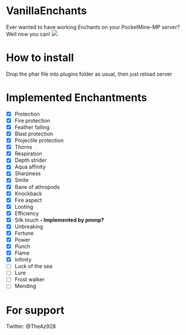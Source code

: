 # VanillaEnchants
Ever wanted to have working Enchants on your PocketMine-MP server? Well now you can!
[![](https://poggit.pmmp.io/shield.api/VanillaEnchantments)](https://poggit.pmmp.io/p/VanillaEnchantments)
# How to install
Drop the phar file into plugins folder as usual, then just reload server

# Implemented Enchantments

- [x] Protection
- [x] Fire protection
- [x] Feather falling
- [x] Blast protection
- [x] Projectile protection
- [x] Thorns
- [x] Respiration
- [x] Depth strider
- [x] Aqua affinity
- [x] Sharpness
- [x] Smite
- [x] Bane of athropods
- [x] Knockback
- [x] Fire aspect
- [x] Looting
- [x] Efficiency
- [x] Silk touch **- Implemented by pmmp?**
- [x] Unbreaking
- [x] Fortune
- [x] Power
- [x] Punch
- [x] Flame
- [x] Infinity
- [ ] Luck of the sea
- [ ] Lure
- [ ] Frost walker
- [ ] Mending

# For support
Twitter: @TheAz928
